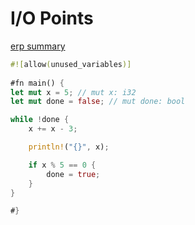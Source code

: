 # I/O Points

[erp summary](bms/erp.pdf)

```rust
#![allow(unused_variables)]
 
#fn main() {
let mut x = 5; // mut x: i32
let mut done = false; // mut done: bool

while !done {
    x += x - 3;

    println!("{}", x);

    if x % 5 == 0 {
        done = true;
    }
}

#}
```
